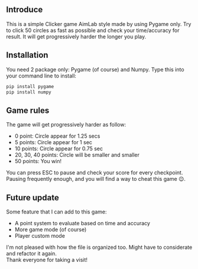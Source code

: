 ## Introduce
This is a simple Clicker game AimLab style made by using Pygame only. Try to click 50 circles as fast as possible and check your time/accuracy for result. It will get progressively harder the longer you play.

## Installation
You need 2 package only: Pygame (of course) and Numpy. Type this into your command line to install:
```bash
pip install pygame
pip install numpy
```

## Game rules
The game will get progressively harder as follow:

- 0 point: Circle appear for 1.25 secs
- 5 points: Circle appear for 1 sec
- 10 points: Circle appear for 0.75 sec
- 20, 30, 40 points: Circle will be smaller and smaller
- 50 points: You win!

You can press ESC to pause and check your score for every checkpoint. Pausing frequently enough, and you will find a way to cheat this game :wink:.

## Future update
Some feature that I can add to this game:

- A point system to evaluate based on time and accuracy
- More game mode (of course)
- Player custom mode

I'm not pleased with how the file is organized too. Might have to considerate and refactor it again.\
Thank everyone for taking a visit!